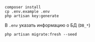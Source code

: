 ```shell
composer install
cp .env.example .env
php artisan key:generate
```

В `.env` указать информацию о БД (`DB_*`)

```shell
php artisan migrate:fresh --seed
```
